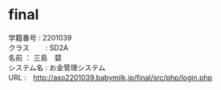 # final
学籍番号   :  2201039 <br>
クラス　　 :  SD2A <br>
名前       ： 三島　碧<br>
システム名 :  お金管理システム<br>
URL        :　http://aso2201039.babymilk.jp/final/src/php/login.php


